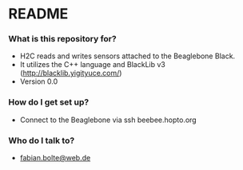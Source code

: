# README #

### What is this repository for? ###

* H2C reads and writes sensors attached to the Beaglebone Black.
* It utilizes the C++ language and BlackLib v3 (http://blacklib.yigityuce.com/)
* Version 0.0

### How do I get set up? ###

* Connect to the Beaglebone via ssh beebee.hopto.org

### Who do I talk to? ###

* fabian.bolte@web.de